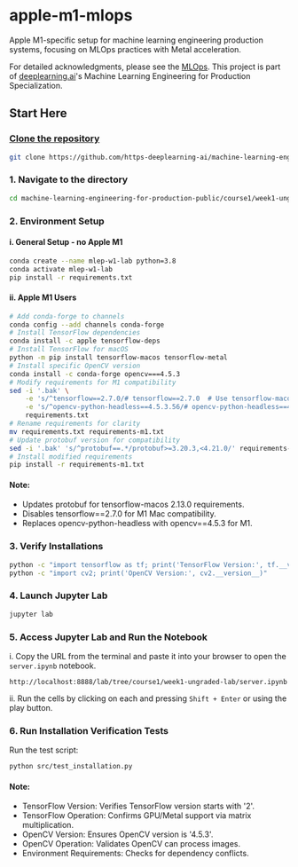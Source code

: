 # apple-m1-mlops

Apple M1-specific setup for machine learning engineering production systems, focusing on MLOps practices with Metal acceleration.

For detailed acknowledgments, please see the [MLOps](https://github.com/https-deeplearning-ai/machine-learning-engineering-for-production-public/tree/main/course1/week1-ungraded-lab). This project is part of [deeplearning.ai](https://www.deeplearning.ai/)'s Machine Learning Engineering for Production Specialization.

## Start Here

### [Clone the repository](https://github.com/https-deeplearning-ai/machine-learning-engineering-for-production-public)

```bash
git clone https://github.com/https-deeplearning-ai/machine-learning-engineering-for-production-public.git
```

### 1. Navigate to the directory

```bash
cd machine-learning-engineering-for-production-public/course1/week1-ungraded-lab
```

### 2. Environment Setup

#### i. General Setup - no Apple M1

```bash
conda create --name mlep-w1-lab python=3.8
conda activate mlep-w1-lab
pip install -r requirements.txt
```

#### ii. Apple M1 Users

```bash
# Add conda-forge to channels
conda config --add channels conda-forge
# Install TensorFlow dependencies
conda install -c apple tensorflow-deps
# Install TensorFlow for macOS
python -m pip install tensorflow-macos tensorflow-metal
# Install specific OpenCV version
conda install -c conda-forge opencv===4.5.3
# Modify requirements for M1 compatibility
sed -i '.bak' \
    -e 's/^tensorflow==2.7.0/# tensorflow==2.7.0  # Use tensorflow-macos and tensorflow-metal instead/' \
    -e 's/^opencv-python-headless==4.5.3.56/# opencv-python-headless==4.5.3.56  # Commented out for compatibility with M1 Mac/' \
    requirements.txt
# Rename requirements for clarity
mv requirements.txt requirements-m1.txt
# Update protobuf version for compatibility
sed -i '.bak' 's/^protobuf==.*/protobuf>=3.20.3,<4.21.0/' requirements-m1.txt
# Install modified requirements
pip install -r requirements-m1.txt
```
#### Note:
- Updates protobuf for tensorflow-macos 2.13.0 requirements.
- Disables tensorflow==2.7.0 for M1 Mac compatibility.
- Replaces opencv-python-headless with opencv==4.5.3 for M1.


### 3. Verify Installations

```bash
python -c "import tensorflow as tf; print('TensorFlow Version:', tf.__version__)"
python -c "import cv2; print('OpenCV Version:', cv2.__version__)"
```

### 4. Launch Jupyter Lab

```bash
jupyter lab
```

### 5. Access Jupyter Lab and Run the Notebook

i. Copy the URL from the terminal and paste it into your browser to open the `server.ipynb` notebook.

```plaintext
http://localhost:8888/lab/tree/course1/week1-ungraded-lab/server.ipynb
```

ii. Run the cells by clicking on each and pressing `Shift + Enter` or using the play button.

### 6. Run Installation Verification Tests

Run the test script:

```bash
python src/test_installation.py
```

#### Note: 

- TensorFlow Version: Verifies TensorFlow version starts with '2'.
- TensorFlow Operation: Confirms GPU/Metal support via matrix multiplication.
- OpenCV Version: Ensures OpenCV version is '4.5.3'.
- OpenCV Operation: Validates OpenCV can process images.
- Environment Requirements: Checks for dependency conflicts.
